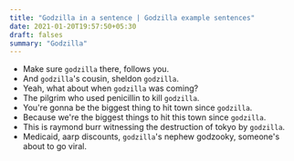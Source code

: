 ```yaml
---
title: "Godzilla in a sentence | Godzilla example sentences"
date: 2021-01-20T19:57:50+05:30
draft: falses
summary: "Godzilla"
---
```

- Make sure `godzilla` there, follows you.
- And `godzilla`'s cousin, sheldon `godzilla`.
- Yeah, what about when `godzilla` was coming?
- The pilgrim who used penicillin to kill `godzilla`.
- You're gonna be the biggest thing to hit town since `godzilla`.
- Because we're the biggest things to hit this town since `godzilla`.
- This is raymond burr witnessing the destruction of tokyo by `godzilla`.
- Medicaid, aarp discounts, `godzilla`'s nephew godzooky, someone's about to go viral.
                 
